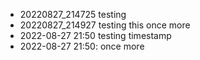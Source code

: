 - 20220827_214725 testing
- 20220827_214927 testing this once more
- 2022-08-27 21:50 testing timestamp
- 2022-08-27 21:50: once more
